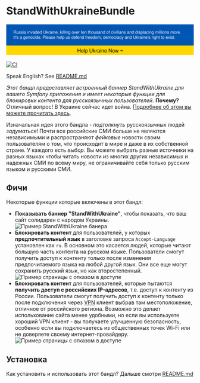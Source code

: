 # StandWithUkraineBundle

[![Stand With Ukraine](https://raw.githubusercontent.com/vshymanskyy/StandWithUkraine/main/banner2-direct.svg)](https://vshymanskyy.github.io/StandWithUkraine/)

[![CI](https://github.com/bocharsky-bw/stand-with-ukraine-bundle/actions/workflows/ci.yaml/badge.svg?branch=main)](https://github.com/bocharsky-bw/stand-with-ukraine-bundle/actions/workflows/ci.yaml)

Speak English? See [README.md](README.md)

*Этот бандл предоставляет встроенный баннер StandWithUkraine для вашего Symfony приложения и
имеет некоторые функции для блокировки контента для русскоязычных пользователей.* **Почему?** Отличный вопрос!
В Украине сейчас идет война. [Подробнее об этом вы можете прочитать здесь](https://stand-with-ukraine.pp.ua/ToRussianPeople.html#-%D0%BA-%D0%B3%D1%80%D0%B0%D0%B6%D0%B4%D0%B0%D0%BD%D0%B0%D0%BC-%D1%80%D0%BE%D1%81%D1%81%D0%B8%D0%B8).

Изначальная идея этого бандла - *подтолкнуть* русскоязычных людей *задуматься*!
Почти все российские СМИ больше не являются независимыми и распространяют *фейковые* новости
своим пользователям о том, что происходит в мире и даже в их собственной стране.
У каждого есть *выбор*. Вы можете выбрать разные источники на разных языках
чтобы читать новости из многих других независимых и надежных СМИ по всему миру,
не ограничивайте себя только русским языком и русскими СМИ.

## Фичи

Некоторые функции которые включены в этот бандл:

- **Показывать баннер "StandWithUkraine"**, чтобы показать, что ваш сайт солидарен с народом
  Украины.
  ![Пример StandWithUkraine банера](https://github.com/bocharsky-bw/stand-with-ukraine-bundle/blob/main/docs/images/banner.png)
- **Блокировать контент** для пользователей, у которых **предпочтительный язык** в заголовке запроса `Accept-Language`
  установлен как `ru`. В основном это касается людей, которые читают бóльшую часть контента на русском языке.
  Пользователи смогут получить доступ к контенту только после изменения предпочитаемого языка на
  любой другой язык. Они все еще могут сохранить русский язык, но как второстепенный.
  ![Пример страницы с отказом в доступе](https://github.com/bocharsky-bw/stand-with-ukraine-bundle/blob/main/docs/images/access-denied.png)
- **Блокировать контент** для пользователей, которые пытаются **получить доступ с российских IP-адресов**, т.е.
  доступ к контенту из России. Пользователи смогут получить доступ к контенту только после
  подключения через [VPN](https://ru.wikipedia.org/wiki/VPN) клиент
  выбрав там местоположение, отличное от российского региона. Возможно это делает испольхование сайта менее удобными,
  но если вы используете хороший VPN клиент - вы получаете улучшенную безопасность, особенно если
  вы подключаетесь из общественных точек Wi-Fi или не доверяете своему интернет-провайдеру.
  ![Пример страницы с отказом в доступе](https://github.com/bocharsky-bw/stand-with-ukraine-bundle/blob/main/docs/images/access-denied.png)

## Установка

Как установить и использовать этот бандл? Дальше смотри [README.md](README.md#installation)
